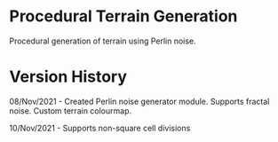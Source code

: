 # Procedural Terrain Generation

Procedural generation of terrain using Perlin noise.


# Version History

08/Nov/2021 - Created Perlin noise generator module. Supports fractal noise. Custom terrain colourmap.

10/Nov/2021 - Supports non-square cell divisions